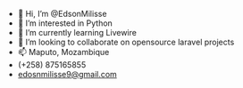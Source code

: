 - 👋 Hi, I’m @EdsonMilisse
- 👀 I’m interested in Python
- 🌱 I’m currently learning Livewire
- 💞️ I’m looking to collaborate on opensource laravel projects
- 📫 Maputo, Mozambique 
- (+258) 875165855
- edosnmilisse9@gmail.com

<!---
EdsonMilisse/EdsonMilisse is a ✨ special ✨ repository because its `README.md` (this file) appears on your GitHub profile.
You can click the Preview link to take a look at your changes.
--->
